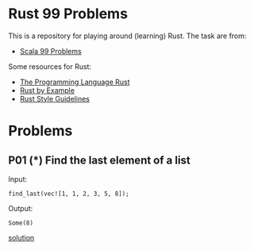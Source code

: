 # Rust 99 Problems

This is a repository for playing around (learning) Rust.
The task are from: 
* [Scala 99 Problems][scala-99-problems]

Some resources for Rust:
* [The Programming Language Rust][rust-book]
* [Rust by Example][rust-by-example]
* [Rust Style Guidelines][rust-style-guide]

# Problems
## P01 (*) Find the last element of a list
Input:
```
find_last(vec![1, 1, 2, 3, 5, 8]);
```
Output:
```
Some(8)
```
[solution](src/p01/mod.rs)

[rust-book]: https://doc.rust-lang.org/book/title-page.html
[rust-by-example]: https://doc.rust-lang.org/rust-by-example/index.html
[rust-style-guide]: https://doc.rust-lang.org/1.0.0/style/README.html
[scala-99-problems]: http://aperiodic.net/phil/scala/s-99/
